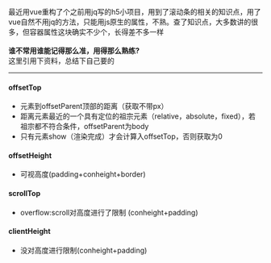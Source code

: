 最近用vue重构了个之前用jq写的h5小项目，用到了滚动条的相关的知识点，用了vue自然不用jq的方法，只能用js原生的属性，不熟。查了知识点，大多数讲的很多，但容器属性这块确实不少个，长得差不多一样<br><br>
**谁不常用谁能记得那么准，用得那么熟练?**<br>
这里引用下资料，总结下自己要的
****
#### offsetTop
* 元素到offsetParent顶部的距离（获取不带px）
* 距离元素最近的一个具有定位的祖宗元素（relative，absolute，fixed），若祖宗都不符合条件，offsetParent为body
* 只有元素show（渲染完成）才会计算入offsetTop，否则获取为0

#### offsetHeight 
* 可视高度(padding+conheight+border)

#### scrollTop
* overflow:scroll对高度进行了限制 (conheight+padding) 

#### clientHeight
* 没对高度进行限制(conheight+padding)
